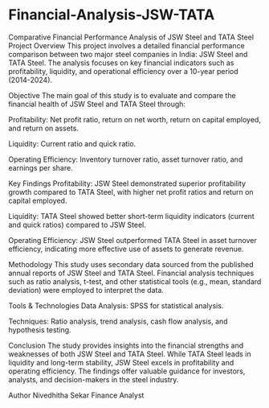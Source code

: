 # Financial-Analysis-JSW-TATA
Comparative Financial Performance Analysis of JSW Steel and TATA Steel
Project Overview
This project involves a detailed financial performance comparison between two major steel companies in India: JSW Steel and TATA Steel. The analysis focuses on key financial indicators such as profitability, liquidity, and operational efficiency over a 10-year period (2014-2024).

Objective
The main goal of this study is to evaluate and compare the financial health of JSW Steel and TATA Steel through:

Profitability: Net profit ratio, return on net worth, return on capital employed, and return on assets.

Liquidity: Current ratio and quick ratio.

Operating Efficiency: Inventory turnover ratio, asset turnover ratio, and earnings per share.

Key Findings
Profitability: JSW Steel demonstrated superior profitability growth compared to TATA Steel, with higher net profit ratios and return on capital employed.

Liquidity: TATA Steel showed better short-term liquidity indicators (current and quick ratios) compared to JSW Steel.

Operating Efficiency: JSW Steel outperformed TATA Steel in asset turnover efficiency, indicating more effective use of assets to generate revenue.

Methodology
This study uses secondary data sourced from the published annual reports of JSW Steel and TATA Steel. Financial analysis techniques such as ratio analysis, t-test, and other statistical tools (e.g., mean, standard deviation) were employed to interpret the data.

Tools & Technologies
Data Analysis: SPSS for statistical analysis.

Techniques: Ratio analysis, trend analysis, cash flow analysis, and hypothesis testing.

Conclusion
The study provides insights into the financial strengths and weaknesses of both JSW Steel and TATA Steel. While TATA Steel leads in liquidity and long-term stability, JSW Steel excels in profitability and operating efficiency. The findings offer valuable guidance for investors, analysts, and decision-makers in the steel industry.

Author
Nivedhitha Sekar
Finance Analyst
